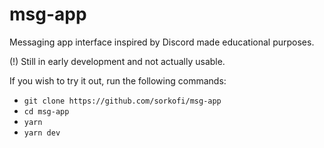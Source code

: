 # msg-app
Messaging app interface inspired by Discord made educational purposes.

(!) Still in early development and not actually usable.

If you wish to try it out, run the following commands:

- `git clone https://github.com/sorkofi/msg-app`
- `cd msg-app`
- `yarn`
- `yarn dev`

